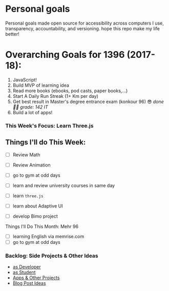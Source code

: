 # Personal goals
Personal goals made open source for accessibility across computers I use, transparency, accountability, and versioning. hope this repo make my life better!

# Overarching Goals for 1396 (2017-18):

1. JavaScript!
2. ‌Build MVP of learning idea
3. Read more books (ebooks, pod casts, paper books,...)
4. Start A Daily Run Streak (1+ Km per day)
5. Get best result in Master's degree entrance exam  (konkour 96) 😎 _done 🎉🎊 grade: 142 IT_
6. Build a lot of apps!

### This Week's Focus:  **Learn Three.js**
## Things I'll do This Week:

- [ ] Review Math
- [ ] Review Animation
- [ ] go to gym at odd days
- [ ] learn and review university courses in same day
- [ ] learn `three.js`
- [ ] learn about Adaptive UI
- [ ] develop Bimo project


Things I'll Do This Month: Mehr 96

- [ ] learning English via memrise.com
- [ ] go to gym at odd days

### Backlog: Side Projects & Other Ideas
- [as Developer](https://github.com/mmdsharifi/personal-goals/blob/master/asDveloper.md)
- [as Student](https://github.com/mmdsharifi/personal-goals/blob/master/asStudent.md)
- [Apps & Other Projects](https://github.com/mmdsharifi/personal-goals/blob/master/ideas-and-misc/app-ideas.md)
- [Blog Post Ideas](https://github.com/mmdsharifi/personal-goals/blob/master/ideas-and-misc/blog-ideas.md)
